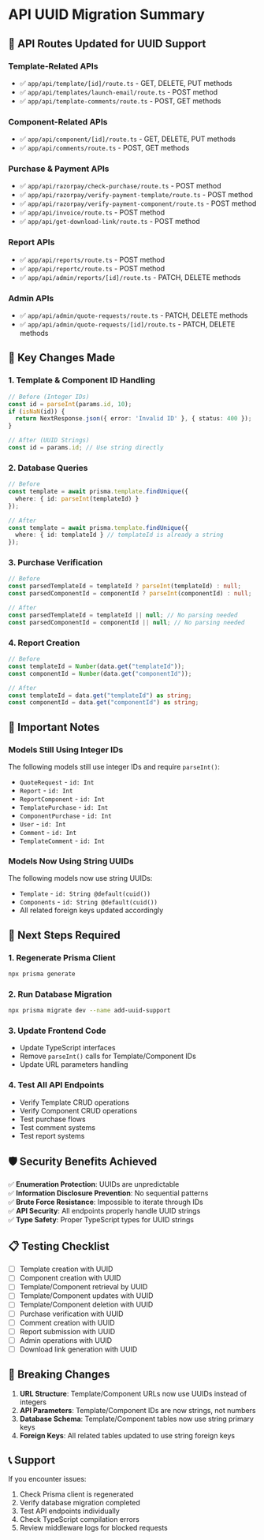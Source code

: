 # API UUID Migration Summary

## 🔄 **API Routes Updated for UUID Support**

### **Template-Related APIs**
- ✅ `app/api/template/[id]/route.ts` - GET, DELETE, PUT methods
- ✅ `app/api/templates/launch-email/route.ts` - POST method
- ✅ `app/api/template-comments/route.ts` - POST, GET methods

### **Component-Related APIs**
- ✅ `app/api/component/[id]/route.ts` - GET, DELETE, PUT methods
- ✅ `app/api/comments/route.ts` - POST, GET methods

### **Purchase & Payment APIs**
- ✅ `app/api/razorpay/check-purchase/route.ts` - POST method
- ✅ `app/api/razorpay/verify-payment-template/route.ts` - POST method
- ✅ `app/api/razorpay/verify-payment-component/route.ts` - POST method
- ✅ `app/api/invoice/route.ts` - POST method
- ✅ `app/api/get-download-link/route.ts` - POST method

### **Report APIs**
- ✅ `app/api/reports/route.ts` - POST method
- ✅ `app/api/reportc/route.ts` - POST method
- ✅ `app/api/admin/reports/[id]/route.ts` - PATCH, DELETE methods

### **Admin APIs**
- ✅ `app/api/admin/quote-requests/route.ts` - PATCH, DELETE methods
- ✅ `app/api/admin/quote-requests/[id]/route.ts` - PATCH, DELETE methods

## 🔧 **Key Changes Made**

### **1. Template & Component ID Handling**
```typescript
// Before (Integer IDs)
const id = parseInt(params.id, 10);
if (isNaN(id)) {
  return NextResponse.json({ error: 'Invalid ID' }, { status: 400 });
}

// After (UUID Strings)
const id = params.id; // Use string directly
```

### **2. Database Queries**
```typescript
// Before
const template = await prisma.template.findUnique({
  where: { id: parseInt(templateId) }
});

// After
const template = await prisma.template.findUnique({
  where: { id: templateId } // templateId is already a string
});
```

### **3. Purchase Verification**
```typescript
// Before
const parsedTemplateId = templateId ? parseInt(templateId) : null;
const parsedComponentId = componentId ? parseInt(componentId) : null;

// After
const parsedTemplateId = templateId || null; // No parsing needed
const parsedComponentId = componentId || null; // No parsing needed
```

### **4. Report Creation**
```typescript
// Before
const templateId = Number(data.get("templateId"));
const componentId = Number(data.get("componentId"));

// After
const templateId = data.get("templateId") as string;
const componentId = data.get("componentId") as string;
```

## 🚨 **Important Notes**

### **Models Still Using Integer IDs**
The following models still use integer IDs and require `parseInt()`:
- `QuoteRequest` - `id: Int`
- `Report` - `id: Int`
- `ReportComponent` - `id: Int`
- `TemplatePurchase` - `id: Int`
- `ComponentPurchase` - `id: Int`
- `User` - `id: Int`
- `Comment` - `id: Int`
- `TemplateComment` - `id: Int`

### **Models Now Using String UUIDs**
The following models now use string UUIDs:
- `Template` - `id: String @default(cuid())`
- `Components` - `id: String @default(cuid())`
- All related foreign keys updated accordingly

## 🔄 **Next Steps Required**

### **1. Regenerate Prisma Client**
```bash
npx prisma generate
```

### **2. Run Database Migration**
```bash
npx prisma migrate dev --name add-uuid-support
```

### **3. Update Frontend Code**
- Update TypeScript interfaces
- Remove `parseInt()` calls for Template/Component IDs
- Update URL parameters handling

### **4. Test All API Endpoints**
- Verify Template CRUD operations
- Verify Component CRUD operations
- Test purchase flows
- Test comment systems
- Test report systems

## 🛡️ **Security Benefits Achieved**

✅ **Enumeration Protection**: UUIDs are unpredictable  
✅ **Information Disclosure Prevention**: No sequential patterns  
✅ **Brute Force Resistance**: Impossible to iterate through IDs  
✅ **API Security**: All endpoints properly handle UUID strings  
✅ **Type Safety**: Proper TypeScript types for UUID strings  

## 📋 **Testing Checklist**

- [ ] Template creation with UUID
- [ ] Component creation with UUID
- [ ] Template/Component retrieval by UUID
- [ ] Template/Component updates with UUID
- [ ] Template/Component deletion with UUID
- [ ] Purchase verification with UUID
- [ ] Comment creation with UUID
- [ ] Report submission with UUID
- [ ] Admin operations with UUID
- [ ] Download link generation with UUID

## 🚨 **Breaking Changes**

1. **URL Structure**: Template/Component URLs now use UUIDs instead of integers
2. **API Parameters**: Template/Component IDs are now strings, not numbers
3. **Database Schema**: Template/Component tables now use string primary keys
4. **Foreign Keys**: All related tables updated to use string foreign keys

## 📞 **Support**

If you encounter issues:
1. Check Prisma client is regenerated
2. Verify database migration completed
3. Test API endpoints individually
4. Check TypeScript compilation errors
5. Review middleware logs for blocked requests
